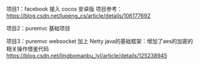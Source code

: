 项目1：facebook 接入 cocos 安卓版  项目参考：https://blog.csdn.net/lupeng_cs/article/details/106177692

项目2：puremvc 基础项目

项目3：puremvc websocket 加上 Netty java的基础框架：增加了aes的加密的相关操作借鉴代码 https://blog.csdn.net/lingbomanbu_lyl/article/details/125238945